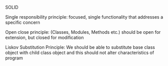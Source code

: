 SOLID

Single responsibility principle: 
    focused, single functionality that addresses a specific concern

Open close principle:
    (Classes, Modules, Methods etc.) should be open for extension, but closed for modification

Liskov Substitution Principle:
    We should be able to substitute base class object with child class object and this should not alter
    characteristics of program